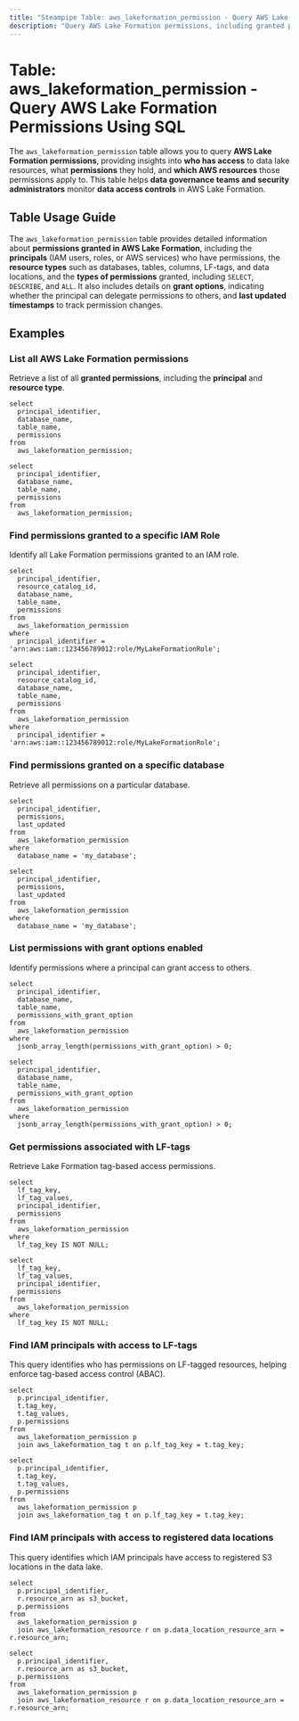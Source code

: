 ```yaml
---
title: "Steampipe Table: aws_lakeformation_permission - Query AWS Lake Formation Permissions Using SQL"
description: "Query AWS Lake Formation permissions, including granted permissions, principals, and associated AWS resources."
---
```


# Table: aws_lakeformation_permission - Query AWS Lake Formation Permissions Using SQL

The `aws_lakeformation_permission` table allows you to query **AWS Lake Formation permissions**, providing insights into **who has access** to data lake resources, what **permissions** they hold, and **which AWS resources** those permissions apply to. This table helps **data governance teams and security administrators** monitor **data access controls** in AWS Lake Formation.

## Table Usage Guide

The `aws_lakeformation_permission` table provides detailed information about **permissions granted in AWS Lake Formation**, including the **principals** (IAM users, roles, or AWS services) who have permissions, the **resource types** such as databases, tables, columns, LF-tags, and data locations, and the **types of permissions** granted, including `SELECT`, `DESCRIBE`, and `ALL`. It also includes details on **grant options**, indicating whether the principal can delegate permissions to others, and **last updated timestamps** to track permission changes.

## Examples

### List all AWS Lake Formation permissions
Retrieve a list of all **granted permissions**, including the **principal** and **resource type**.

```sql+postgres
select
  principal_identifier,
  database_name,
  table_name,
  permissions
from
  aws_lakeformation_permission;
```

```sql+sqlite
select
  principal_identifier,
  database_name,
  table_name,
  permissions
from
  aws_lakeformation_permission;
```

### Find permissions granted to a specific IAM Role
Identify all Lake Formation permissions granted to an IAM role.

```sql+postgres
select
  principal_identifier,
  resource_catalog_id,
  database_name,
  table_name,
  permissions
from
  aws_lakeformation_permission
where
  principal_identifier = 'arn:aws:iam::123456789012:role/MyLakeFormationRole';
```

```sql+sqlite
select
  principal_identifier,
  resource_catalog_id,
  database_name,
  table_name,
  permissions
from
  aws_lakeformation_permission
where
  principal_identifier = 'arn:aws:iam::123456789012:role/MyLakeFormationRole';
```

### Find permissions granted on a specific database
Retrieve all permissions on a particular database.

```sql+postgres
select
  principal_identifier,
  permissions,
  last_updated
from
  aws_lakeformation_permission
where
  database_name = 'my_database';
```

```sql+sqlite
select
  principal_identifier,
  permissions,
  last_updated
from
  aws_lakeformation_permission
where
  database_name = 'my_database';
```

### List permissions with grant options enabled
Identify permissions where a principal can grant access to others.

```sql+postgres
select
  principal_identifier,
  database_name,
  table_name,
  permissions_with_grant_option
from
  aws_lakeformation_permission
where
  jsonb_array_length(permissions_with_grant_option) > 0;
```

```sql+sqlite
select
  principal_identifier,
  database_name,
  table_name,
  permissions_with_grant_option
from
  aws_lakeformation_permission
where
  jsonb_array_length(permissions_with_grant_option) > 0;
```

### Get permissions associated with LF-tags
Retrieve Lake Formation tag-based access permissions.

```sql+postgres
select
  lf_tag_key,
  lf_tag_values,
  principal_identifier,
  permissions
from
  aws_lakeformation_permission
where
  lf_tag_key IS NOT NULL;
```

```sql+sqlite
select
  lf_tag_key,
  lf_tag_values,
  principal_identifier,
  permissions
from
  aws_lakeformation_permission
where
  lf_tag_key IS NOT NULL;
```

### Find IAM principals with access to LF-tags
This query identifies who has permissions on LF-tagged resources, helping enforce tag-based access control (ABAC).

```sql+postgres
select
  p.principal_identifier,
  t.tag_key,
  t.tag_values,
  p.permissions
from
  aws_lakeformation_permission p
  join aws_lakeformation_tag t on p.lf_tag_key = t.tag_key;
```

```sql+sqlite
select
  p.principal_identifier,
  t.tag_key,
  t.tag_values,
  p.permissions
from
  aws_lakeformation_permission p
  join aws_lakeformation_tag t on p.lf_tag_key = t.tag_key;
```

### Find IAM principals with access to registered data locations
This query identifies which IAM principals have access to registered S3 locations in the data lake.

```sql+postgres
select
  p.principal_identifier,
  r.resource_arn as s3_bucket,
  p.permissions
from
  aws_lakeformation_permission p
  join aws_lakeformation_resource r on p.data_location_resource_arn = r.resource_arn;
```

```sql+sqlite
select
  p.principal_identifier,
  r.resource_arn as s3_bucket,
  p.permissions
from
  aws_lakeformation_permission p
  join aws_lakeformation_resource r on p.data_location_resource_arn = r.resource_arn;
```
